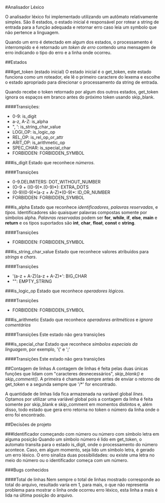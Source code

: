 #Analisador Léxico

O analisador léxico foi implementado utilizando um autômato relativamente simples.
São 8 estados, o estado inicial é responsável por rotear a string de entrada para
a função adequada e retornar erro caso leia um symbolo que não pertence a
linguagem.

Quando um erro é detectado em algum dos estados, o processamento é interrompido
e é retornado um *token de erro* contendo uma mensagem de erro indicando o tipo
do erro e a linha onde ocorreu.

##Estados

###get_token (estado inicial)
O estado inicial é o get_token, este estado funciona como um roteador, ele lê o
primeiro caractere do lexema e escolhe o estado apropriado para direcionar o
processamento da string de entrada.

Quando recebe o token retornado por algum dos outros estados, get_token ignora
os espaços em branco antes do próximo token usando skip_blank.

####Transições:
   * 0-9:       is_digit
   * a-z, A-Z:  is_alpha
   * ", ':      is_string_char_value
   * LOGI_OP:   is_logic_op
   * REL_OP:    is_rel_op_or_attr
   * ARIT_OP:   is_arithmetic_op
   * SPEC_CHAR: is_special_char
   * FORBIDDEN: FORBIDDEN_SYMBOL


###is_digit
Estado que reconhece *números*. 

####Transições
   * 0-9\.DELIMITERS:                  DOT_WITHOUT_NUMBER
   * (O-9 + ((0-9)\*\.(0-9)\*):        EXTRA_DOTS
   * (0-9)(0-9)\*(a-z + A-Z)\*(0-9)\*: ID_OR_NUMBER
   * FORBIDDEN:                        FORBIDDEN_SYMBOL


###is_alpha
Estado que reconhece *identificadores*, *palavras reservadas*, e *tipos*.
Identificadores são quaisquer palavras compostas somente por símbolos
alpha. *Palavras reservadas* podem ser **for**, **while**, **if**, **else**,
**main** e **return** e os tipos suportados são **int**, **char**, **float**,
**const** e **string**.

####Transições
   * FORBIDDEN:                        FORBIDDEN_SYMBOL


###is_string_char_value
Estado que reconhece valores atribuídos para *strings* e *chars*.

####Transições
   * '(a-z + A-Z)(a-z + A-Z)\*': BIG_CHAR
   * "":                         EMPTY_STRING


###is_logic_op
Estado que reconhece *operadores lógicos*.

####Transições
   * FORBIDDEN:                        FORBIDDEN_SYMBOL


###is_arithmetic
Estado que reconhece *operadores aritméticos* e *ignora comentários*

####Transições
Este estado não gera transições


###is_special_char
Estado que reconhece *símbolos especiais da linguagem*, por exemplo, '{' e ';'

####Transições
Este estado não gera transições


##Contagem de linhas
A contagem de linhas é feita pelas duas únicas funções que lidam com "caracteres
desnecessários", *skip_blank()* e *skip_comment()*. A primeira é chamada sempre
antes de enviar o retorno de get_token e a segunda sempre que '/\*' for encontrado.

A quantidade de linhas lida fica armazenada na variável global *lines*. Optamos
por utilizar uma variável global pois a contagem da linha é feita somente
por skip_blank e skip_comment em momentos distintos e, além disso, todo estado
que gera erro retorna no token o número da linha onde o erro foi encontrado.


##Decisões de projeto

###Identificador começando com número ou número com símbolo letra em alguma posição
Quando um símbolo número é lido em get_token, o automato transita para o estado
is_digit, onde o processamento do número acontece. Caso, em algum momento, seja
lido um símbolo letra, é gerado um erro léxico. O erro sinaliza duas
possibilidades: ou existe uma letra no meio do número ou o identificador começa
com um número.

###Bugs conhecidos

####Total de linhas
Nem sempre o total de linhas mostrado corresponde ao total do arquivo, resultado
varia em 1, para mais, o que não representa problema para mostrar o linha onde
ocorreu erro léxico, esta linha a mais é lida na última posição do arquivo.
